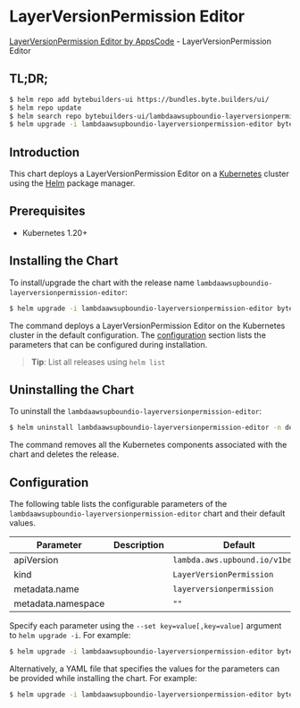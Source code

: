 # LayerVersionPermission Editor

[LayerVersionPermission Editor by AppsCode](https://byte.builders) - LayerVersionPermission Editor

## TL;DR;

```bash
$ helm repo add bytebuilders-ui https://bundles.byte.builders/ui/
$ helm repo update
$ helm search repo bytebuilders-ui/lambdaawsupboundio-layerversionpermission-editor --version=v0.4.18
$ helm upgrade -i lambdaawsupboundio-layerversionpermission-editor bytebuilders-ui/lambdaawsupboundio-layerversionpermission-editor -n default --create-namespace --version=v0.4.18
```

## Introduction

This chart deploys a LayerVersionPermission Editor on a [Kubernetes](http://kubernetes.io) cluster using the [Helm](https://helm.sh) package manager.

## Prerequisites

- Kubernetes 1.20+

## Installing the Chart

To install/upgrade the chart with the release name `lambdaawsupboundio-layerversionpermission-editor`:

```bash
$ helm upgrade -i lambdaawsupboundio-layerversionpermission-editor bytebuilders-ui/lambdaawsupboundio-layerversionpermission-editor -n default --create-namespace --version=v0.4.18
```

The command deploys a LayerVersionPermission Editor on the Kubernetes cluster in the default configuration. The [configuration](#configuration) section lists the parameters that can be configured during installation.

> **Tip**: List all releases using `helm list`

## Uninstalling the Chart

To uninstall the `lambdaawsupboundio-layerversionpermission-editor`:

```bash
$ helm uninstall lambdaawsupboundio-layerversionpermission-editor -n default
```

The command removes all the Kubernetes components associated with the chart and deletes the release.

## Configuration

The following table lists the configurable parameters of the `lambdaawsupboundio-layerversionpermission-editor` chart and their default values.

|     Parameter      | Description |                  Default                   |
|--------------------|-------------|--------------------------------------------|
| apiVersion         |             | <code>lambda.aws.upbound.io/v1beta1</code> |
| kind               |             | <code>LayerVersionPermission</code>        |
| metadata.name      |             | <code>layerversionpermission</code>        |
| metadata.namespace |             | <code>""</code>                            |


Specify each parameter using the `--set key=value[,key=value]` argument to `helm upgrade -i`. For example:

```bash
$ helm upgrade -i lambdaawsupboundio-layerversionpermission-editor bytebuilders-ui/lambdaawsupboundio-layerversionpermission-editor -n default --create-namespace --version=v0.4.18 --set apiVersion=lambda.aws.upbound.io/v1beta1
```

Alternatively, a YAML file that specifies the values for the parameters can be provided while
installing the chart. For example:

```bash
$ helm upgrade -i lambdaawsupboundio-layerversionpermission-editor bytebuilders-ui/lambdaawsupboundio-layerversionpermission-editor -n default --create-namespace --version=v0.4.18 --values values.yaml
```
